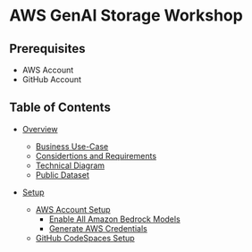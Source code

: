 # AWS GenAI Storage Workshop

## Prerequisites 
- AWS Account
- GitHub Account

## Table of Contents

- [Overview](./docs/000__overview.md)
  - [Business Use-Case](./docs/000__overview.md#business-use-case)
  - [Considertions and Requirements](./docs/000__overview.md#considertions-and-requirements)
  - [Technical Diagram](./docs/000__overview.md#technical-diagram)
  - [Public Dataset](./docs/000__overview.md#public-dataset)

- [Setup](./docs/010__setup.md)
  - [AWS Account Setup](./docs/010__setup.md#aws-account-setup)
    - [Enable All Amazon Bedrock Models](./docs/010__setup.md#enable-all-amazon-bedrock-models)
    - [Generate AWS Credentials](./docs/010__setup.md#generate-aws-credentials-to-use-in-github-codespaces-developer-environment)
  - [GitHub CodeSpaces Setup](...)
